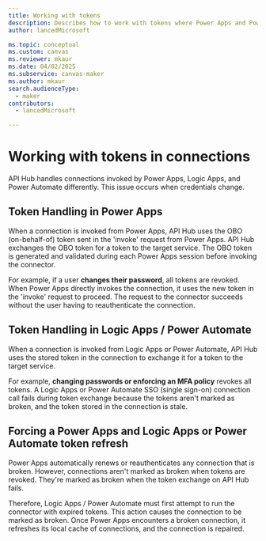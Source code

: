 ```yaml
---
title: Working with tokens 
description: Describes how to work with tokens where Power Apps and Power Automate / Logic apps are combined.
author: lancedMicrosoft

ms.topic: conceptual
ms.custom: canvas
ms.reviewer: mkaur
ms.date: 04/02/2025
ms.subservice: canvas-maker
ms.author: mkaur
search.audienceType: 
  - maker
contributors:
  - lancedMicrosoft

---
```


# Working with tokens in connections

API Hub handles connections invoked by Power Apps, Logic Apps, and Power Automate differently. This issue occurs when credentials change.

## Token Handling in Power Apps

When a connection is invoked from Power Apps, API Hub uses the OBO (on-behalf-of) token sent in the 'invoke' request from Power Apps. API Hub exchanges the OBO token for a token to the target service. The OBO token is generated and validated during each Power Apps session before invoking the connector.

For example, if a user **changes their password**, all tokens are revoked. When Power Apps directly invokes the connection, it uses the new token in the 'invoke' request to proceed. The request to the connector succeeds without the user having to reauthenticate the connection.

## Token Handling in Logic Apps / Power Automate

When a connection is invoked from Logic Apps or Power Automate, API Hub uses the stored token in the connection to exchange it for a token to the target service.

For example, **changing passwords or enforcing an MFA policy** revokes all tokens. A Logic Apps or Power Automate SSO (single sign-on) connection call fails during token exchange because the tokens aren't marked as broken, and the token stored in the connection is stale.

## Forcing a Power Apps and Logic Apps or Power Automate token refresh

Power Apps automatically renews or reauthenticates any connection that is broken. However, connections aren't marked as broken when tokens are revoked. They're marked as broken when the token exchange on API Hub fails. 

Therefore, Logic Apps / Power Automate must first attempt to run the connector with expired tokens. This action causes the connection to be marked as broken. Once Power Apps encounters a broken connection, it refreshes its local cache of connections, and the connection is repaired.
